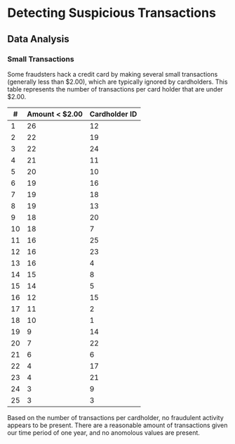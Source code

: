 # Detecting Suspicious Transactions

## Data Analysis

### Small Transactions

Some fraudsters hack a credit card by making several small transactions (generally less than $2.00), which are typically ignored by cardholders. This table represents the number of transactions per card holder that are under $2.00.

| # | Amount < $2.00 | Cardholder ID |
|---|---------------|------------------|
|1	|26 |12
|2	|22 |19
|3	|22 |24
|4	|21 |11
|5	|20 |10
|6	|19 |16
|7	|19 |18
|8	|19 |13
|9	|18 |20
|10	|18 |7
|11	|16 |25
|12	|16 |23
|13	|16 |4
|14	|15 |8
|15	|14 |5
|16	|12 |15
|17	|11 |2
|18	|10 |1
|19	|9  |14
|20	|7  |22
|21	|6  |6
|22	|4  |17
|23	|4  |21
|24	|3  |9
|25	|3  |3

Based on the number of transactions per cardholder, no fraudulent activity appears to be present. There are a reasonable amount of transactions given our time period of one year, and no anomolous values are present.